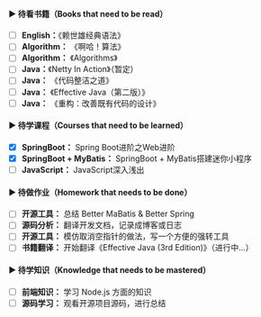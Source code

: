 #### ▶ 待看书籍（Books that need to be read）

- [ ] **English：**《赖世雄经典语法》
- [ ] **Algorithm：** 《啊哈！算法》
- [ ] **Algorithm：** 《Algorithms》
- [ ] **Java：**《Netty In Action》（暂定）
- [ ] **Java：** 《代码整洁之道》
- [ ] **Java：** 《Effective Java（第二版）》
- [ ] **Java：** 《重构：改善既有代码的设计》

#### ▶ 待学课程（Courses that need to be learned）

- [x] **SpringBoot：** Spring Boot进阶之Web进阶
- [x] **SpringBoot + MyBatis：** SpringBoot + MyBatis搭建迷你小程序
- [ ] **JavaScript：** JavaScript深入浅出

#### ▶ 待做作业（Homework that needs to be done）

- [ ] **开源工具：**  总结 Better MaBatis & Better Spring
- [ ] **源码分析：**  翻译开发文档，记录成博客或日志
- [ ] **开源工具：**  模仿取消空指针的做法，写一个方便的强转工具
- [ ] **书籍翻译：**  开始翻译《Effective Java (3rd Edition)》（进行中...）

#### ▶ 待学知识（Knowledge that needs to be mastered）

- [ ] **前端知识：** 学习 Node.js 方面的知识
- [ ] **源码学习：** 观看开源项目源码，进行总结
